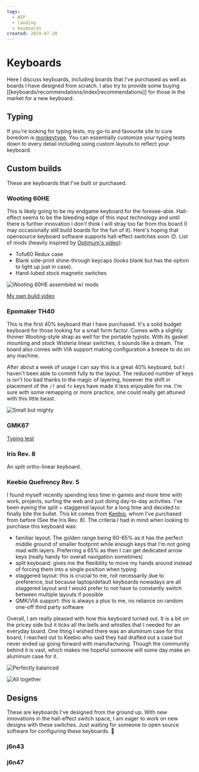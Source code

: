 ```yaml
---
tags:
  - WIP
  - landing
  - keyboards
created: 2024-07-20
---
```


# Keyboards

Here I discuss keyboards, including boards that I've purchased as well as boards I have designed from scratch. I also try to provide some buying [[keyboards/recommendations/index|recommendations]] for those in the market for a new keyboard.

## Typing

If you're looking for typing tests, my go-to and favourite site to cure boredom is [monkeytype](https://monkeytype.com/profile/j6n). You can essentially customize your typing tests down to every detail including using custom layouts to reflect your keyboard.

## Custom builds

These are keyboards that I've built or purchased.

### Wooting 60HE

This is likely going to be my endgame keyboard for the foresee-able. Hall-effect seems to be the bleeding edge of this input technology and until there is further innovation I don't think I will stray too far from this board (I may occasionally still build boards for the fun of it). Here's hoping that opensource keyboard software supports hall-effect switches soon 😊. List of mods (heavily inspired by [Optimum's video](https://www.youtube.com/watch?v=EuULrGtbDy4)):

- Tofu60 Redux case
- Blank side-print shine-through keycaps (looks blank but has the option to light up just in case).
- Hand-lubed stock magnetic switches

![Wooting 60HE assembled w/ mods](https://res.cloudinary.com/drwjkxxud/image/upload/v1721106541/wooting_ok1qsh.png)

[My own build video](https://youtu.be/q0zwpSPiivQ)

### Epomaker TH40

This is the first 40% keyboard that I have purchased. It's a solid budget keyboard for those looking for a small form factor. Comes with a slightly thinner Wooting-style strap as well for the portable typists. With its gasket mounting and stock Wisteria linear switches, it sounds like a dream. The board also comes with VIA support making configuration a breeze to do on any machine.

After about a week of usage I can say this is a great 40% keyboard, but I haven't been able to commit fully to the layout. The reduced number of keys is isn't too bad thanks to the magic of layering, however the shift in placement of the `/?` and `fn` keys have made it less enjoyable for me. I'm sure with some remapping or more practice, one could really get attuned with this little beast.

![Small but mighty](https://res.cloudinary.com/drwjkxxud/image/upload/v1721882291/IMG_5844_zfx1qx.jpg)

### GMK67

[Typing test](https://youtu.be/KAHYueb5evo)

### Iris Rev. 8

An split ortho-linear keyboard.

### Keebio Quefrency Rev. 5

I found myself recently spending less time in games and more time with work, projects, surfing the web and just doing day-to-day activities. I've been eyeing the split + staggered layout for a long time and decided to finally bite the bullet. This kit comes from [Keebio](https://keeb.io/), whom I've purchased from before (See the Iris Rev. 8). The criteria I had in mind when looking to purchase this keyboard was:

- familiar layout: The golden range being 60-65% as it has the perfect middle ground of smaller footprint while enough keys that I'm  not going mad with layers. Preferring a 65% as then I can get dedicated arrow keys (really handy for overall navigation sometimes)
- split keyboard: gives me the flexibility to move my hands around instead of forcing them into a single position when typing
- staggered layout: this is crucial to me, not necessarily due to preference, but because laptop/default keyboards nowadays are all staggered layout and I would prefer to not have to constantly switch between multiple layouts if possible
- QMK/VIA support: this is always a plus to me, no reliance on random one-off third party software

Overall, I am really pleased with how this keyboard turned out. It is a bit on the pricey side but it ticks all the bells and whistles that I needed for an everyday board. One thing I wished there was an aluminum case for this board, I reached out to Keebio who said they had drafted out a case but never ended up going forward with manufacturing. Though the community behind it is vast, which makes me hopeful someone will some day make an aluminum case for it.

![Perfectly balanced](https://res.cloudinary.com/drwjkxxud/image/upload/v1723563014/IMG_6101_fzb88h.jpg)

![All together](https://res.cloudinary.com/drwjkxxud/image/upload/v1723563013/IMG_6100_mt704x.jpg)

## Designs

These are keyboards I've designed from the ground up. With new innovations in the hall-effect switch space, I am eager to work on new designs with these switches. Just waiting for someone to open source software for configuring these keyboards. 👀

### j6n43

### j6n47

